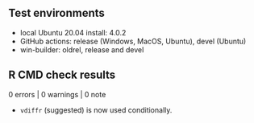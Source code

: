 ## Test environments

* local Ubuntu 20.04 install: 4.0.2
* GitHub actions: release (Windows, MacOS, Ubuntu), devel (Ubuntu)
* win-builder: oldrel, release and devel

## R CMD check results

0 errors | 0 warnings | 0 note

* `vdiffr` (suggested) is now used conditionally.
